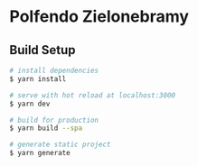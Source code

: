 # Polfendo Zielonebramy

## Build Setup

```bash
# install dependencies
$ yarn install

# serve with hot reload at localhost:3000
$ yarn dev

# build for production
$ yarn build --spa

# generate static project
$ yarn generate

```
